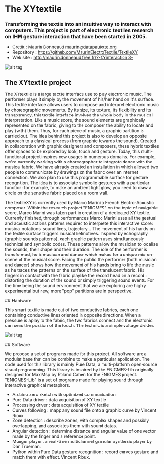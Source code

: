 # The XYtextile

### Transforming the textile into an intuitive way to interact with computers. This project is part of electronic textiles research on IHM gesture interaction that have been started in 2005.
 - Credit : Maurin Donneaud <maurin@datapaulette.org>
 - Repository : https://github.com/MaurinElectroTextile/TextileXY
 - Web site : http://maurin.donneaud.free.fr/?-XYinteraction,3-

![alt tag](https://farm1.staticflickr.com/151/415702494_c5f5f388be_o_d.jpg)

## The XYtextile project

The XYtextile is a large tactile interface use to play electronic music. The performer plays it simply by the movement of his/her hand on it's surface. This textile interface allows users to compose and interpret electronic music by choreographic movements. By its size, its texture, its flexibility and its transparency, this textile interface involves the whole body in the musical interpretation. Like a music score, the sound elements are graphically represented on the fabric, giving to the composer the ability to locate and play (with) them. Thus, for each piece of music, a graphic partition is carried out. The idea behind this project is also to develop an opposite approach to a classical process (from graphic towards the sound). Created in collaboration with graphic designers and composers, these hybrid textiles offer spaces to be explored by look, touch and gesture. Today, this multi- functional project inspires new usages in numerous domains. For example, we're currently working with a choreographer to integrate dance with the musical fabric. We have already created an installation in which allowed two people to communicate by drawings on the fabric over an internet connection. We also plan to use this programmable surface for gesture recognition. The idea is to associate symbolic gestures with a particular function: for example, to make an ambient light glow, you need to draw a circle on the sensitive fabric placed on a room wall.

The textileXY is currently used by Marco Marini a French Electro-Acoustic composer. Within the research project "ENIGMES" on the topic of navigable score, Marco Marini was taken part in creation of a dedicated XY textile. Currently finished, through performances Marco Marini uses all the gestual and acoustic actions patterns required to interprete this interactive score: musical notations, sound lines, trajectory... The movement of his hands on the textile surface triggers musical lietmotives. Inspired by echography (graphic sounds patterns), each graphic pattern uses simultaneously technical and symbolic codes. These patterns allow the musician to localise the sounds, their shape and their duration. The role of the performer is transformed, he is musican and dancer which makes for a unique mis-en-scene of the musical score. Facing the public the performer (both musician and dancer) shows how the movement of his hands bring to life the music as he traces the patterns on the surface of the translucent fabric. His fingers in contact with the fabric playlike the record head on a record : distorting the duration of the sound or simply triggering sound events. For the time being the sound environment that we are exploring are highly experimental but new, more "pop" partitions are in perspective.

## Hardware

This smart textile is made out of two conductive fabrics, each one containing conductive lines oriented in opposite directions. When a pressure is aplay to the fabric, the two fabrics connect and the electronic can sens the position of the touch. The technic is a simple voltage divider.

![alt tag](https://farm1.staticflickr.com/176/429687135_4d1ef7704b_o_d.gif)

## Software

We propose a set of programs made for this project. All software are a modular base that can be combine to make a particular application. The code used for this library is mainly Pure Data, a multi-platform open-source visual programming. This library is inspired by the ENIGMES-Lib originally designed for Max Msp by Roland Cahen for the ENIGMES project. "ENIGMES-Lib" is a set of programs made for playing sound through interactive graphical metaphors.

- Arduino zero sketch with optimized communication
- Pure Data driver : data acquisition of XY textile
- Processing driver : data acquisition of XY textile
- Curves following : mapp any sound file onto a graphic curve by Vincent Rioux
- Zone detection : describe zones, with complex shapes and possibly overlapping, and associates them with sound datas.
- Angular detection : determine distance and angular value of one vector made by the finger and a reference point.
- Munger player : a real-time multichannel granular synthesis player by Dan Trueman.
- Python within Pure Data gesture recognition : record curves gesture and match them with effect. Vincent Rioux.

